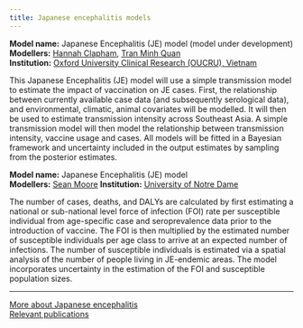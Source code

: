 ```yaml
---
title: Japanese encephalitis models
---
```


**Model name:** Japanese Encephalitis (JE) model (model under development)  
**Modellers:** [Hannah Clapham](https://www.researchgate.net/profile/Hannah_Clapham), [Tran Minh Quan](https://www.linkedin.com/in/quan-tran-minh-148a43116/?ppe=1)       
**Institution:** [Oxford University Clinical Research (OUCRU), Vietnam](https://www.tropicalmedicine.ox.ac.uk/vietnam-oucru)

This Japanese Encephalitis (JE) model will use a simple transmission model to estimate the impact of vaccination on JE cases. First, the relationship between currently available case data (and subsequently serological data), and environmental, climatic, animal covariates will be modelled. It will then be used to estimate transmission intensity across Southeast Asia. A simple transmission model will then model the relationship between transmission intensity, vaccine usage and cases.  All models will be fitted in a Bayesian framework and uncertainty included in the output estimates by sampling from the posterior estimates.    

**Model name:** Japanese Encephalitis (JE) model   
**Modellers:** [Sean Moore](http://biology.nd.edu/people/sean-moore/)
**Institution:** [University of Notre Dame](https://www.nd.edu/)

The number of cases, deaths, and DALYs are calculated by first estimating a national or sub-national level force of infection (FOI) rate per susceptible individual from age-specific case and seroprevalence data prior to the introduction of vaccine. The FOI is then multiplied by the estimated number of susceptible individuals per age class to arrive at an expected number of infections. The number of susceptible individuals is estimated via a spatial analysis of the number of people living in JE-endemic areas. The model incorporates uncertainty in the estimation of the FOI and susceptible population sizes.

---    

[More about Japanese encephalitis](/diseases/je)  
[Relevant publications](/publications#je)
